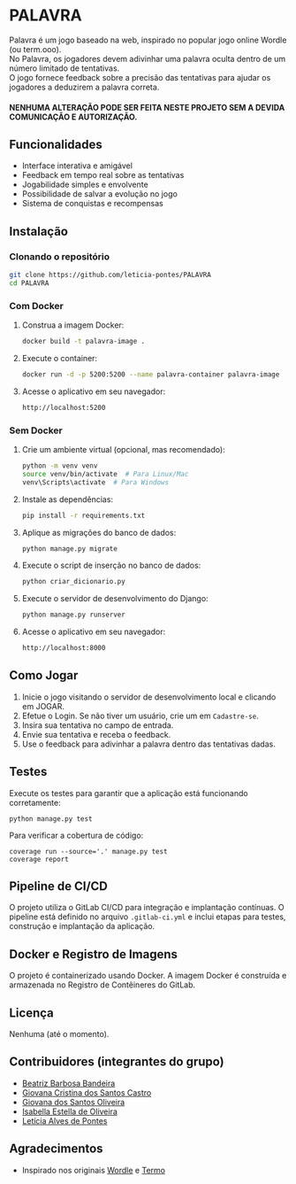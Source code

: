 # PALAVRA
Palavra é um jogo baseado na web, inspirado no popular jogo online Wordle (ou term.ooo).<br>
No Palavra, os jogadores devem adivinhar uma palavra oculta dentro de um número limitado de tentativas.<br>
O jogo fornece feedback sobre a precisão das tentativas para ajudar os jogadores a deduzirem a palavra correta.

#### NENHUMA ALTERAÇÃO PODE SER FEITA NESTE PROJETO SEM A DEVIDA COMUNICAÇÃO E AUTORIZAÇÃO.

## Funcionalidades
- Interface interativa e amigável
- Feedback em tempo real sobre as tentativas
- Jogabilidade simples e envolvente
- Possibilidade de salvar a evolução no jogo
- Sistema de conquistas e recompensas

## Instalação

### Clonando o repositório
```bash
git clone https://github.com/leticia-pontes/PALAVRA
cd PALAVRA
```

### Com Docker

1. Construa a imagem Docker:
   ```bash
   docker build -t palavra-image .
   ```
2. Execute o container:
   ```bash
   docker run -d -p 5200:5200 --name palavra-container palavra-image
   ```
3. Acesse o aplicativo em seu navegador:
   ```bash
   http://localhost:5200
   ```

### Sem Docker

1. Crie um ambiente virtual (opcional, mas recomendado):
   ```bash
   python -m venv venv
   source venv/bin/activate  # Para Linux/Mac
   venv\Scripts\activate  # Para Windows
   ```
2. Instale as dependências:
   ```bash
   pip install -r requirements.txt
   ```

3. Aplique as migrações do banco de dados:
   ```bash
   python manage.py migrate
   ```
4. Execute o script de inserção no banco de dados:
   ```bash
   python criar_dicionario.py
   ```
5. Execute o servidor de desenvolvimento do Django:
   ```bash
   python manage.py runserver
   ```
6. Acesse o aplicativo em seu navegador:
   ```bash
   http://localhost:8000
   ```

## Como Jogar
1. Inicie o jogo visitando o servidor de desenvolvimento local e clicando em JOGAR.
2. Efetue o Login. Se não tiver um usuário, crie um em `Cadastre-se`.
2. Insira sua tentativa no campo de entrada.
3. Envie sua tentativa e receba o feedback.
4. Use o feedback para adivinhar a palavra dentro das tentativas dadas.

## Testes

Execute os testes para garantir que a aplicação está funcionando corretamente:
```
python manage.py test
```
Para verificar a cobertura de código:
```
coverage run --source='.' manage.py test
coverage report
```

## Pipeline de CI/CD
O projeto utiliza o GitLab CI/CD para integração e implantação contínuas. O pipeline está definido no arquivo `.gitlab-ci.yml` e inclui etapas para testes, construção e implantação da aplicação.

## Docker e Registro de Imagens
O projeto é containerizado usando Docker. A imagem Docker é construída e armazenada no Registro de Contêineres do GitLab.

## Licença
Nenhuma (até o momento).

## Contribuidores (integrantes do grupo)
- [Beatriz Barbosa Bandeira](https://github.com/BiabBandeira)
- [Giovana Cristina dos Santos Castro](https://github.com/GiCCastro)
- [Giovana dos Santos Oliveira](https://github.com/giovanaoliveira-14)
- [Isabella Estella de Oliveira](https://github.com/IsaEstellaa)
- [Letícia Alves de Pontes](https://github.com/leticia-pontes)

## Agradecimentos
- Inspirado nos originais [Wordle](https://www.nytimes.com/games/wordle/index.html) e [Termo](https://term.ooo/)
